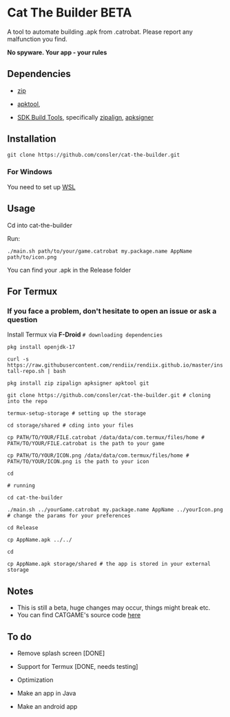 # Cat The Builder BETA
A tool to automate building .apk from .catrobat. Please report any malfunction you find.

**No spyware. Your app - your rules**

## Dependencies
* [zip](https://support.pkware.com/pkzip/appnote)

* [apktool](https://apktool.org),

* [SDK Build Tools](https://developer.android.com/tools/releases/build-tools), specifically [zipalign](https://developer.android/tools/zipalign), [apksigner](https://developer.android/tools/apksigner)

## Installation 
``` git clone https://github.com/consler/cat-the-builder.git ```
### For Windows
You need to set up [WSL](https://learn.microsoft.com/en-us/windows/wsl/install)
## Usage
Cd into cat-the-builder

Run:

``` ./main.sh path/to/your/game.catrobat my.package.name AppName path/to/icon.png ```

You can find your .apk in the Release folder


## For Termux
### If you face a problem, don't hesitate to open an issue or ask a question
Install Termux via **F-Droid**
```# downloading dependencies ```

```pkg install openjdk-17```

```curl -s https://raw.githubusercontent.com/rendiix/rendiix.github.io/master/install-repo.sh | bash ```

```pkg install zip zipalign apksigner apktool git ```

```git clone https://github.com/consler/cat-the-builder.git # cloning into the repo```

```termux-setup-storage # setting up the storage ```

```cd storage/shared # cding into your files ```

```cp PATH/TO/YOUR/FILE.catrobat /data/data/com.termux/files/home # PATH/TO/YOUR/FILE.catrobat is the path to your game```

```cp PATH/TO/YOUR/ICON.png /data/data/com.termux/files/home # PATH/TO/YOUR/ICON.png is the path to your icon ```

```cd ```

```# running ```

```cd cat-the-builder ```

```./main.sh ../yourGame.catrobat my.package.name AppName ../yourIcon.png # change the params for your preferences ```

```cd Release```

```cp AppName.apk ../../```

```cd```

```cp AppName.apk storage/shared # the app is stored in your external storage```


## Notes
* This is still a beta, huge changes may occur, things might break etc. 
* You can find CATGAME's source code [here](https://github.com/consler/CATGAME)

## To do
* Remove splash screen [DONE]

* Support for Termux [DONE, needs testing]

* Optimization

* Make an app in Java

* Make an android app
